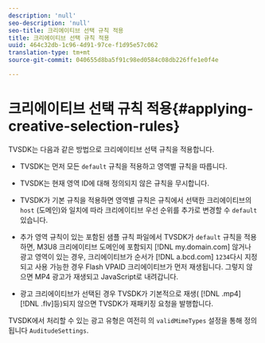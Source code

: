 ```yaml
---
description: 'null'
seo-description: 'null'
seo-title: 크리에이티브 선택 규칙 적용
title: 크리에이티브 선택 규칙 적용
uuid: 464c32db-1c96-4d91-97ce-f1d95e57c062
translation-type: tm+mt
source-git-commit: 040655d8ba5f91c98ed0584c08db226ffe1e0f4e

---
```



# 크리에이티브 선택 규칙 적용{#applying-creative-selection-rules}

TVSDK는 다음과 같은 방법으로 크리에이티브 선택 규칙을 적용합니다.

* TVSDK는 먼저 모든 `default` 규칙을 적용하고 영역별 규칙을 따릅니다.
* TVSDK는 현재 영역 ID에 대해 정의되지 않은 규칙을 무시합니다.
* TVSDK가 기본 규칙을 적용하면 영역별 규칙은 규칙에서 선택한 크리에이티브의 `host` (도메인)와 일치에 따라 크리에이티브 우선 순위를 추가로 변경할 수 `default` 있습니다.

* 추가 영역 규칙이 있는 포함된 샘플 규칙 파일에서 TVSDK가 `default` 규칙을 적용하면, M3U8 크리에이티브 도메인에 포함되지 [!DNL my.domain.com] 않거나 광고 영역이 있는 경우, 크리에이티브가 순서가 [!DNL a.bcd.com] `1234`다시 지정되고 사용 가능한 경우 Flash VPAID 크리에이티브가 먼저 재생됩니다. 그렇지 않으면 MP4 광고가 재생되고 JavaScript로 내려갑니다.

* 광고 크리에이티브가 선택된 경우 TVSDK가 기본적으로 재생( [!DNL .mp4][!DNL .flv]등)되지 않으면 TVSDK가 재패키징 요청을 발행합니다.

TVSDK에서 처리할 수 있는 광고 유형은 여전히 의 `validMimeTypes` 설정을 통해 정의됩니다 `AuditudeSettings`.
